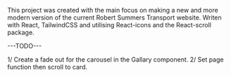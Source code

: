 This project was created with the main focus on making a new and more modern version of the current Robert Summers Transport website. Writen with React, TailwindCSS and utilising React-icons and the React-scroll package.

---TODO---

1/ Create a fade out for the carousel in the Gallary component.
2/ Set page function then scroll to card.